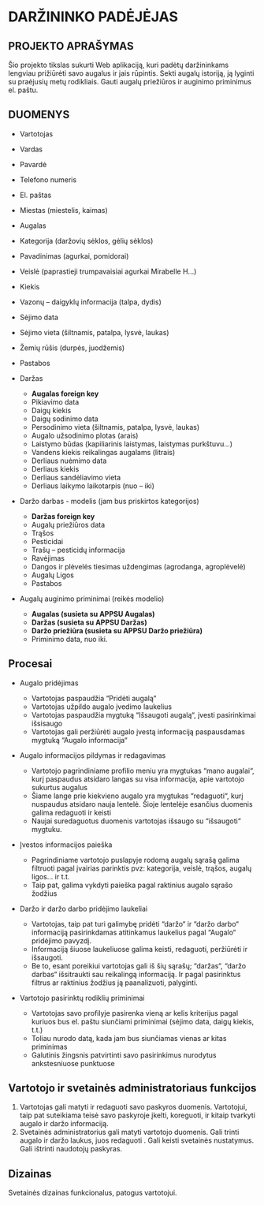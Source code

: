 # DARŽININKO PADĖJĖJAS

## PROJEKTO APRAŠYMAS

Šio projekto tikslas sukurti Web aplikaciją, kuri padėtų daržininkams lengviau prižiūrėti savo augalus ir jais rūpintis. Sekti augalų istoriją, ją lyginti su praėjusių metų rodikliais. Gauti augalų priežiūros ir auginimo priminimus el. paštu.

## DUOMENYS

- Vartotojas
 - Vardas
 - Pavardė
 - Telefono numeris
 - El. paštas
 - Miestas (miestelis, kaimas)	

- Augalas
 - Kategorija (daržovių sėklos, gėlių sėklos)
 - Pavadinimas (agurkai, pomidorai)
 - Veislė (paprastieji trumpavaisiai agurkai Mirabelle H...) 
 - Kiekis
 - Vazonų – daigyklų informacija (talpa, dydis)
 - Sėjimo data
 - Sėjimo vieta (šiltnamis, patalpa, lysvė, laukas)
 - Žemių rūšis (durpės, juodžemis)
 - Pastabos


- Daržas
  - **Augalas foreign key**
  - Pikiavimo data
  - Daigų kiekis
  - Daigų sodinimo data
  - Persodinimo vieta (šiltnamis, patalpa, lysvė, laukas)
  - Augalo užsodinimo plotas (arais)
  - Laistymo būdas (kapiliarinis laistymas, laistymas purkštuvu...)
  - Vandens kiekis reikalingas augalams (litrais)
  - Derliaus nuėmimo data
  - Derliaus kiekis
  - Derliaus sandėliavimo vieta
  - Derliaus laikymo laikotarpis (nuo – iki)

- Daržo darbas - modelis (jam bus priskirtos kategorijos)
  - **Daržas foreign key**
  - Augalų priežiūros data
  - Trąšos
  - Pesticidai
  - Trašų – pesticidų informacija
  - Ravėjimas
  - Dangos ir plėvelės tiesimas uždengimas (agrodanga, agroplėvelė)
  - Augalų Ligos
  - Pastabos
  
- Augalų auginimo priminimai (reikės modelio)
  - **Augalas (susieta su APPSU Augalas)**
  - **Daržas (susieta su APPSU Daržas)**
  - **Daržo priežiūra (susieta su APPSU Daržo priežiūra)**
  - Priminimo data, nuo iki.


## Procesai

- Augalo pridėjimas
  - Vartotojas paspaudžia  “Pridėti augalą“
  - Vartotojas užpildo augalo įvedimo laukelius
  - Vartotojas paspaudžia mygtuką “Išsaugoti augalą“, įvesti pasirinkimai išsisaugo
  - Vartotojas gali peržiūrėti augalo įvestą informaciją paspausdamas mygtuką “Augalo       informacija“

- Augalo informacijos pildymas ir redagavimas
  - Vartotojo pagrindiniame profilio meniu yra mygtukas “mano augalai“, kurį paspaudus atsidaro langas su visa informacija, apie vartotojo sukurtus augalus
  - Šiame lange prie kiekvieno augalo yra mygtukas “redaguoti“, kurį nuspaudus atsidaro nauja lentelė. Šioje lentelėje esančius duomenis galima redaguoti ir keisti
  - Naujai suredaguotus duomenis vartotojas išsaugo su “išsaugoti“ mygtuku.


- Įvestos informacijos paieška
  - Pagrindiniame vartotojo puslapyje rodomą augalų sąrašą galima filtruoti pagal įvairias parinktis pvz: kategorija, veislė, trąšos, augalų ligos... ir t.t.
  - Taip pat, galima vykdyti paieška pagal raktinius augalo sąrašo žodžius


- Daržo ir daržo darbo pridėjimo laukeliai
  - Vartotojas, taip pat turi galimybę pridėti “daržo“ ir “daržo darbo“ informaciją pasirinkdamas atitinkamus laukelius pagal “Augalo“ pridėjimo pavyzdį. 
  - Informaciją šiuose laukeliuose galima keisti, redaguoti, peržiūrėti ir išsaugoti.
  - Be to, esant poreikiui vartotojas gali iš šių sąrašų; “daržas“, “daržo darbas“ išsitraukti sau reikalingą informaciją. Ir pagal pasirinktus filtrus ar raktinius žodžius ją paanalizuoti, palyginti.


- Vartotojo pasirinktų rodiklių priminimai
  - Vartotojas savo profilyje pasirenka vieną ar kelis kriterijus pagal kuriuos bus el. paštu siunčiami priminimai (sėjimo data, daigų kiekis, t.t.)
  - Toliau nurodo datą, kada jam bus siunčiamas vienas ar kitas priminimas
  - Galutinis žingsnis patvirtinti savo pasirinkimus nurodytus ankstesniuose punktuose


## Vartotojo ir svetainės administratoriaus funkcijos

1. Vartotojas gali matyti ir redaguoti savo paskyros duomenis. Vartotojui, taip pat suteikiama teisė savo paskyroje įkelti, koreguoti, ir kitaip tvarkyti augalo ir daržo informaciją.
2. Svetainės administratorius gali matyti vartotojo duomenis. Gali trinti augalo ir daržo laukus, juos redaguoti . Gali keisti svetainės nustatymus. Gali ištrinti naudotojų paskyras.


## Dizainas

Svetainės dizainas funkcionalus, patogus vartotojui. 
